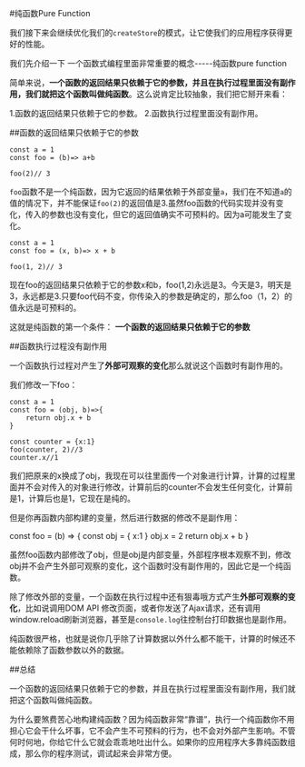 #纯函数Pure Function

我们接下来会继续优化我们的`createStore`的模式，让它使我们的应用程序获得更好的性能。

我们先介绍一下 一个函数式编程里面非常重要的概念-----纯函数pure function

简单来说，**一个函数的返回结果只依赖于它的参数，并且在执行过程里面没有副作用，我们就把这个函数叫做纯函数**。这么说肯定比较抽象，我们把它掰开来看：

1.函数的返回结果只依赖于它的参数。
2.函数执行过程里面没有副作用。

##函数的返回结果只依赖于它的参数

    const a = 1
    const foo = (b)=> a+b
    
    foo(2)// 3

`foo`函数不是一个纯函数，因为它返回的结果依赖于外部变量`a`，我们在不知道`a`的值的情况下，并不能保证`foo(2)`的返回值是3.虽然foo函数的代码实现并没有变化，传入的参数也没有变化，但它的返回值确实不可预料的。因为a可能发生了变化。

    const a = 1
    const foo = (x, b)=> x + b
    
    foo(1, 2)// 3

现在foo的返回结果只依赖于它的参数x和b，foo(1,2)永远是3。今天是3，明天是3，永远都是3.只要foo代码不变，你传染入的参数是确定的，那么foo（1，2）的值永远是可预料的。

这就是纯函数的第一个条件： **一个函数的返回结果只依赖于它的参数**

##函数执行过程没有副作用

一个函数执行过程对产生了**外部可观察的变化**那么就说这个函数时有副作用的。

我们修改一下foo：

    const a = 1 
    const foo = (obj, b)=>{
    	return obj.x + b
    }
    
    const counter = {x:1}
    foo(counter, 2)//3
    counter.x//1

我们把原来的x换成了obj，我现在可以往里面传一个对象进行计算，计算的过程里面并不会对传入的对象进行修改，计算前后的counter不会发生任何变化，计算前是1，计算后也是1，它现在是纯的。

但是你再函数内部构建的变量，然后进行数据的修改不是副作用：

const foo = (b) => {
	const obj = { x:1 }
	obj.x = 2
	return obj.x + b
}

虽然foo函数内部修改了obj，但是obj是内部变量，外部程序根本观察不到，修改obj并不会产生外部可观察的变化，这个函数时没有副作用的，因此它是一个纯函数。

除了修改外部的变量，一个函数在执行过程中还有狠毒哦方式产生**外部可观察的变化**，比如说调用DOM API 修改页面，或者你发送了Ajax请求，还有调用window.reload刷新浏览器，甚至是`console.log`往控制台打印数据也是副作用。

纯函数很严格，也就是说你几乎除了计算数据以外什么都不能干，计算的时候还不能依赖除了函数参数以外的数据。

##总结

一个函数的返回结果只依赖于它的参数，并且在执行过程里面没有副作用，我们就把这个函数叫做纯函数。

为什么要煞费苦心地构建纯函数？因为纯函数非常“靠谱”，执行一个纯函数你不用担心它会干什么坏事，它不会产生不可预料的行为，也不会对外部产生影响。不管何时何地，你给它什么它就会乖乖地吐出什么。如果你的应用程序大多靠纯函数组成，那么你的程序测试，调试起来会非常方便。